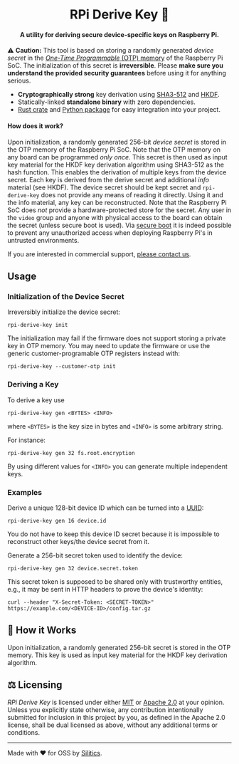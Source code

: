 <h1 align="center">
    RPi Derive Key 🔑
</h1>
<h4 align="center">
    A utility for deriving secure device-specific keys on Raspberry Pi.
</h4>

⚠️ **Caution:** This tool is based on storing a randomly generated _device secret_ in the [_One-Time Programmable_ (OTP) memory](https://www.raspberrypi.com/documentation/computers/raspberry-pi.html#otp-register-and-bit-definitions) of the Raspberry Pi SoC. The initialization of this secret is **irreversible**. Please **make sure you understand the provided security guarantees** before using it for anything serious.

- **Cryptographically strong** key derivation using [SHA3-512](https://en.wikipedia.org/wiki/SHA-3) and [HKDF](https://www.rfc-editor.org/rfc/rfc5869).
- Statically-linked **standalone binary** with zero dependencies.
- [Rust crate](https://crates.io/crates/rpi-derive-key) and [Python package](https://pypi.org/project/rpi-derive-key/) for easy integration into your project.

#### How does it work?

Upon initialization, a randomly generated 256-bit _device secret_ is stored in the OTP memory of the Raspberry Pi SoC. Note that the OTP memory on any board can be programmed _only once_. This secret is then used as input key material for the HKDF key derivation algorithm using SHA3-512 as the hash function. This enables the derivation of multiple keys from the device secret. Each key is derived from the derive secret and additional _info_ material (see HKDF). The device secret should be kept secret and `rpi-derive-key` does not provide any means of reading it directly. Using it and the info material, any key can be reconstructed. Note that the Raspberry Pi SoC does _not_ provide a hardware-protected store for the secret. Any user in the `video` group and anyone with physical access to the board can obtain the secret (unless secure boot is used). Via [secure boot](https://github.com/raspberrypi/usbboot/blob/master/secure-boot-example/README.md) it is indeed possible to prevent any unauthorized access when deploying Raspberry Pi's in untrusted environments.

If you are interested in commercial support, [please contact us](mailto:support@silitics.com?subject=[RPi%20Derive%20Key]%20Support).

## Usage

### Initialization of the Device Secret

Irreversibly initialize the device secret:

```
rpi-derive-key init
```

The initialization may fail if the firmware does not support storing a private key in OTP memory. You may need to update the firmware or use the generic customer-programable OTP registers instead with:

```
rpi-derive-key --customer-otp init
```

### Deriving a Key

To derive a key use

```
rpi-derive-key gen <BYTES> <INFO>
```

where `<BYTES>` is the key size in bytes and `<INFO>` is some arbitrary string.

For instance:

```
rpi-derive-key gen 32 fs.root.encryption
```

By using different values for `<INFO>` you can generate multiple independent keys.

### Examples

Derive a unique 128-bit device ID which can be turned into a [UUID](https://en.wikipedia.org/wiki/Universally_unique_identifier):

```
rpi-derive-key gen 16 device.id
```

You do not have to keep this device ID secret because it is impossible to reconstruct other keys/the device secret from it.

Generate a 256-bit secret token used to identify the device:

```
rpi-derive-key gen 32 device.secret.token
```

This secret token is supposed to be shared only with trustworthy entities, e.g., it may be sent in HTTP headers to prove the device's identity:

```
curl --header "X-Secret-Token: <SECRET-TOKEN>" https://example.com/<DEVICE-ID>/config.tar.gz
```

## 🤔 How it Works

Upon initialization, a randomly generated 256-bit secret is stored in the OTP memory. This key is used as input key material for the HKDF key derivation algorithm.

## ⚖️ Licensing

_RPi Derive Key_ is licensed under either [MIT](https://github.com/silitics/sidex/blob/main/LICENSE-MIT) or [Apache 2.0](https://github.com/silitics/sidex/blob/main/LICENSE-APACHE) at your opinion. Unless you explicitly state otherwise, any contribution intentionally submitted for inclusion in this project by you, as defined in the Apache 2.0 license, shall be dual licensed as above, without any additional terms or conditions.

---

Made with ❤️ for OSS by [Silitics](https://www.silitics.com).

```

```

